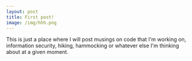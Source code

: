 ```yaml
---
layout: post
title: First post!
image: /img/hhh.png
---
```


This is just a place where I will post musings on code that I'm working on, information security, hiking, hammocking or whatever else I'm thinking about at a given moment.

